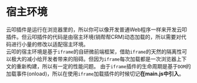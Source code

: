 # 宿主环境

云叩插件是运行在浏览器里的，所以你可以像开发普通Web程序一样来开发云叩插件。但云叩插件的代码是由宿主环境(销帮帮CRM)动态加载的，所以需要对代码进行小量的修改以适配宿主环境。    
云叩的宿主环境是基于`iframe`的自研微前端框架，借助`iframe`的天然的隔离性可以极大的减小给开发者带来的阻碍。但因为`iframe`每次加载都是一次浏览器上下文的重新构建，所以有一定的性能问题。
由于`iframe`插件的生命周期是基于`DOM`的加载事件(onload)，所以在使用`iframe`加载插件的时候切记**在main.js中引入**。
